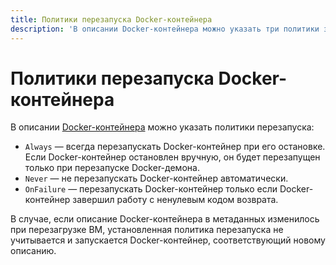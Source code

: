 ```yaml
---
title: Политики перезапуска Docker-контейнера
description: 'В описании Docker-контейнера можно указать три политики запуска: Always, Never и OnFailure.'
---
```


# Политики перезапуска Docker-контейнера

В описании [Docker-контейнера](/blog/posts/2022/03/docker-containers) можно указать политики перезапуска:
* `Always` — всегда перезапускать Docker-контейнер при его остановке. Если Docker-контейнер остановлен вручную, он будет перезапущен только при перезапуске Docker-демона.
* `Never` — не перезапускать Docker-контейнер автоматически.
* `OnFailure` — перезапускать Docker-контейнер только если Docker-контейнер завершил работу с ненулевым кодом возврата.

В случае, если описание Docker-контейнера в метаданных изменилось при перезагрузке ВМ, установленная политика перезапуска не учитывается и запускается Docker-контейнер, соответствующий новому описанию.